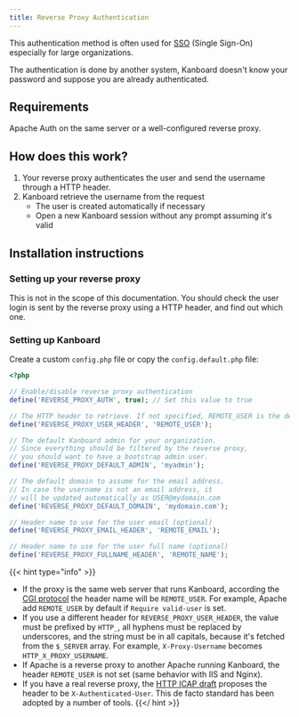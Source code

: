 ```yaml
---
title: Reverse Proxy Authentication
---
```


This authentication method is often used for
[SSO](http://en.wikipedia.org/wiki/Single_sign-on) (Single Sign-On)
especially for large organizations.

The authentication is done by another system, Kanboard doesn't know your
password and suppose you are already authenticated.

Requirements
------------

Apache Auth on the same server or a well-configured reverse proxy.

How does this work?
-------------------

1. Your reverse proxy authenticates the user and send the username through a HTTP header.
2. Kanboard retrieve the username from the request
    - The user is created automatically if necessary
    - Open a new Kanboard session without any prompt assuming it's valid

Installation instructions
-------------------------

### Setting up your reverse proxy

This is not in the scope of this documentation. You should check the
user login is sent by the reverse proxy using a HTTP header, and find
out which one.

### Setting up Kanboard

Create a custom `config.php` file or copy the `config.default.php` file:

```php
<?php

// Enable/disable reverse proxy authentication
define('REVERSE_PROXY_AUTH', true); // Set this value to true

// The HTTP header to retrieve. If not specified, REMOTE_USER is the default
define('REVERSE_PROXY_USER_HEADER', 'REMOTE_USER');

// The default Kanboard admin for your organization.
// Since everything should be filtered by the reverse proxy,
// you should want to have a bootstrap admin user.
define('REVERSE_PROXY_DEFAULT_ADMIN', 'myadmin');

// The default domain to assume for the email address.
// In case the username is not an email address, it
// will be updated automatically as USER@mydomain.com
define('REVERSE_PROXY_DEFAULT_DOMAIN', 'mydomain.com');

// Header name to use for the user email (optional)
define('REVERSE_PROXY_EMAIL_HEADER', 'REMOTE_EMAIL');

// Header name to use for the user full name (optional)
define('REVERSE_PROXY_FULLNAME_HEADER', 'REMOTE_NAME');
```

{{< hint type="info" >}}
- If the proxy is the same web server that runs Kanboard, according
    the [CGI protocol](http://www.ietf.org/rfc/rfc3875) the header name
    will be `REMOTE_USER`. For example, Apache add `REMOTE_USER` by
    default if `Require valid-user` is set.
- If you use a different header for `REVERSE_PROXY_USER_HEADER`, the
    value must be prefixed by `HTTP_`, all hyphens must be replaced by
    underscores, and the string must be in all capitals, because it\'s
    fetched from the `$_SERVER` array. For example, `X-Proxy-Username`
    becomes `HTTP_X_PROXY_USERNAME`.
- If Apache is a reverse proxy to another Apache running Kanboard, the
    header `REMOTE_USER` is not set (same behavior with IIS and Nginx).
- If you have a real reverse proxy, the [HTTP ICAP
    draft](http://tools.ietf.org/html/draft-stecher-icap-subid-00#section-3.4)
    proposes the header to be `X-Authenticated-User`. This de facto
    standard has been adopted by a number of tools.
{{</ hint >}}
